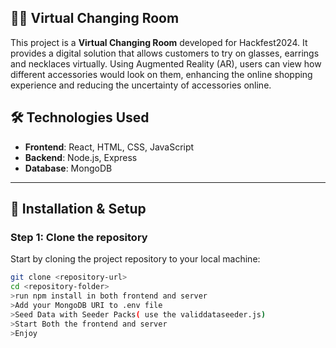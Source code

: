 




## 👨‍💻 Virtual Changing Room
This project is a **Virtual Changing Room** developed for Hackfest2024. It provides a digital solution that allows customers to try on glasses, earrings and necklaces virtually. Using Augmented Reality (AR), users can view how different accessories would look on them, enhancing the online shopping experience and reducing the uncertainty of accessories online.

  
## 🛠️ Technologies Used
- **Frontend**: React, HTML, CSS, JavaScript
- **Backend**: Node.js, Express
- **Database**: MongoDB


---

## 🔧 Installation & Setup

### Step 1: Clone the repository
Start by cloning the project repository to your local machine:
```bash
git clone <repository-url>
cd <repository-folder>
>run npm install in both frontend and server
>Add your MongoDB URI to .env file
>Seed Data with Seeder Packs( use the validdataseeder.js)
>Start Both the frontend and server
>Enjoy

